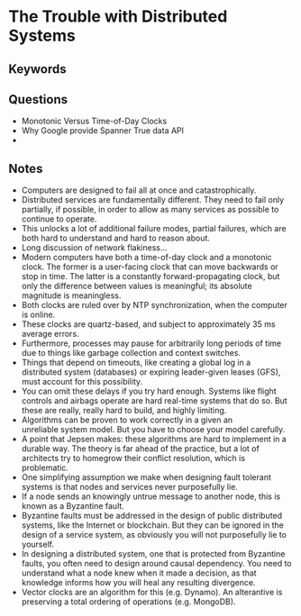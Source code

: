# The Trouble with Distributed Systems

## Keywords

## Questions
- Monotonic Versus Time-of-Day Clocks
- Why Google provide Spanner True data API
- 

## Notes
- Computers are designed to fail all at once and catastrophically.  
- Distributed services are fundamentally different. They need to fail only partially, if possible, in order to allow as many services as possible to continue to operate.  
- This unlocks a lot of additional failure modes, partial failures, which are both hard to understand and hard to reason about.
- Long discussion of network flakiness...
- Modern computers have both a time-of-day clock and a monotonic clock. The former is a user-facing clock that can move backwards or stop in time. The latter is a constantly forward-propagating clock, but only the difference between values is meaningful; its absolute magnitude is meaningless.
- Both clocks are ruled over by NTP synchronization, when the computer is online.
- These clocks are quartz-based, and subject to approximately 35 ms average errors.
- Furthermore, processes may pause for arbitrarily long periods of time due to things like garbage collection and context switches.
- Things that depend on timeouts, like creating a global log in a distributed system (databases) or expiring leader-given leases (GFS), must account for this possibility.
- You can omit these delays if you try hard enough. Systems like flight controls and airbags operate are hard real-time systems that do so. But these are really, really hard to build, and highly limiting.
- Algorithms can be proven to work correctly in a given an unreliable system model. But you have to choose your model carefully.
- A point that Jepsen makes: these algorithms are hard to implement in a durable way. The theory is far ahead of the practice, but a lot of architects try to homegrow their conflict resolution, which is problematic.
- One simplifying assumption we make when designing fault tolerant systems is that nodes and services never purposefully lie.
- If a node sends an knowingly untrue message to another node, this is known as a Byzantine fault.
- Byzantine faults must be addressed in the design of public distributed systems, like the Internet or blockchain. But they can be ignored in the design of a service system, as obviously you will not purposefully lie to yourself.
- In designing a distributed system, one that is protected from Byzantine faults, you often need to design around causal dependency. You need to understand what a node knew when it made a decision, as that knowledge informs how you will heal any resulting divergence.
- Vector clocks are an algorithm for this (e.g. Dynamo).
An alterantive is preserving a total ordering of operations (e.g. MongoDB).

